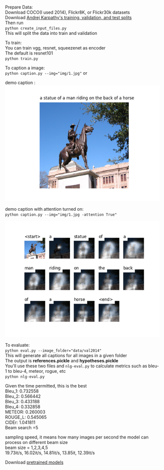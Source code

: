Prepare Data:  
Download COCO(I used 2014), Flickr8K, or Flickr30k datasets  
Download [Andrej Karpathy's training, validation, and test splits](http://cs.stanford.edu/people/karpathy/deepimagesent/caption_datasets.zip)  
Then run   
`python create_input_files.py`  
This will split the data into train and validation

To train:  
You can train vgg, resnet, squeezenet as encoder   
The default is resnet101   
`python train.py`

To caption a image:  
`python caption.py --img="img/1.jpg"` or  


demo caption :
![demo video](img/caption_demo.png)   

demo caption with attention turned on:  
`python caption.py --img="img/1.jpg -attention True"`

![attention](img/caption_demo_attention.png)

To evaluate:  
`python eval.py --image_folder="data/val2014"`  
This will generate all captions for all images in a given folder  
The output is **references.pickle** and **hypotheses.pickle**    
You'll use these two files and `nlg-eval.py` to calculate metrics such as bleu-1 to bleu-4, meteor, rogue, etc  
`python nlg-eval.py`

Given the time permitted, this is the best   
Bleu_1: 0.732558  
Bleu_2: 0.566442  
Bleu_3: 0.433188  
Bleu_4: 0.332858  
METEOR: 0.260003  
ROUGE_L: 0.545065  
CIDEr: 1.041811  
Beam search =5  

sampling speed, it means how many images per second the model can process
on different beam size  
beam size = 1,2,3,4,5  
19.73it/s, 16.02it/s, 14.81it/s, 13.85it, 12.39it/s

Download [pretrained models](https://drive.google.com/drive/folders/12ndT_fOsoXrtPQnkXADNNSiG_ziYVQm0?usp=sharing)